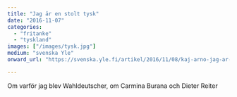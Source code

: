 ```yaml
---
title: "Jag är en stolt tysk"
date: "2016-11-07"
categories: 
  - "fritanke"
  - "tyskland"
images: ["/images/tysk.jpg"]
medium: "svenska Yle"
onward_url: "https://svenska.yle.fi/artikel/2016/11/08/kaj-arno-jag-ar-en-stolt-tysk"

---
```


Om varför jag blev Wahldeutscher, om Carmina Burana och Dieter Reiter
